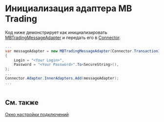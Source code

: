 # Инициализация адаптера MB Trading

Код ниже демонстрирует как инициализировать [MBTradingMessageAdapter](../api/StockSharp.MBTrading.MBTradingMessageAdapter.html) и передать его в [Connector](../api/StockSharp.Algo.Connector.html).

```cs
...	
var messageAdapter = new MBTradingMessageAdapter(Connector.TransactionIdGenerator)
{
    Login = "<Your Login>",
    Password = "<Your Password>".To<SecureString>(),
};
...	
Connector.Adapter.InnerAdapters.Add(messageAdapter);
...	
							
```

## См. также

[Окно настройки подключений](API_UI_ConnectorWindow.md)
